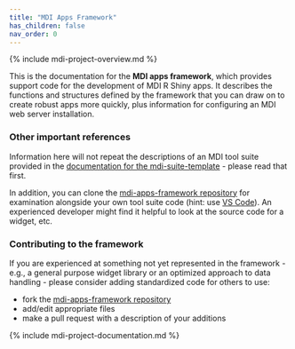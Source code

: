 ```yaml
---
title: "MDI Apps Framework"
has_children: false
nav_order: 0
---
```


{% include mdi-project-overview.md %}

This is the documentation for the **MDI apps framework**,
which provides support code for the development of 
MDI R Shiny apps. It describes the functions and structures
defined by the framework that you can draw on to
create robust apps more quickly, plus
information for configuring an MDI web server
installation.

### Other important references

Information here will not repeat the 
descriptions of an MDI tool suite provided in the 
[documentation for the mdi-suite-template](/mdi-suite-template) - 
please read that first.

In addition, you can clone the
[mdi-apps-framework repository](https://github.com/MiDataInt/mdi-apps-framework)
for examination alongside your own tool suite code 
(hint: use [VS Code](https://code.visualstudio.com/)).
An experienced developer might find it helpful to look
at the source code for a widget, etc.

### Contributing to the framework

If you are experienced at something not yet represented in the 
framework - e.g., a general purpose widget library or an optimized approach 
to data handling - please consider adding standardized code for others to use:

- fork the 
[mdi-apps-framework repository](https://github.com/MiDataInt/mdi-apps-framework/fork)
- add/edit appropriate files
- make a pull request with a description of your additions

{% include mdi-project-documentation.md %}
